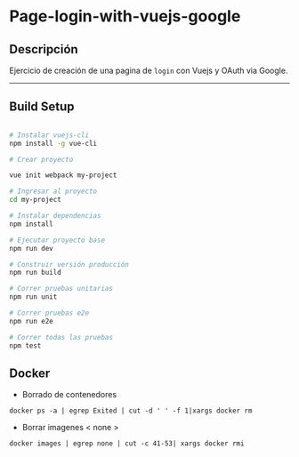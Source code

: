 # Page-login-with-vuejs-google

## Descripción
Ejercicio de creación de una pagina de `login` con Vuejs y OAuth via Google.
- - -
## Build Setup

``` bash

# Instalar vuejs-cli
npm install -g vue-cli

# Crear proyecto

vue init webpack my-project

# Ingresar al proyecto
cd my-project

# Instalar dependencias
npm install

# Ejecutar proyecto base
npm run dev

# Construir versión producción
npm run build

# Correr pruebas unitarias
npm run unit

# Correr pruebas e2e
npm run e2e

# Correr todas las pruebas
npm test
```

## Docker

* Borrado de contenedores 
```
docker ps -a | egrep Exited | cut -d ' ' -f 1|xargs docker rm
```

* Borrar imagenes < none >

```
docker images | egrep none | cut -c 41-53| xargs docker rmi
```